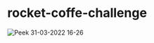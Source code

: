 # rocket-coffe-challenge

![Peek 31-03-2022 16-26](https://user-images.githubusercontent.com/17939912/161134102-8e462a8b-51b9-48ac-b94a-b2ae0bb25310.gif)

